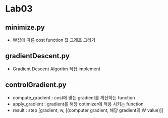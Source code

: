 # Lab03

## minimize.py
- W값에 따른 cost function 값 그래프 그리기

## gradientDescent.py
- Gradient Descent Algoritm 직접 implement

## controlGradient.py
- compute_gradient : cost에 맞는 gradient를 계산하는 function
- apply_gradient : gradient를 해당 optimizer에 적용 시키는 function
- result : step [gradient, w, [(computer gradient, 해당 gradient의 W value)]]